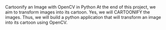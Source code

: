 Cartoonify an Image with OpenCV in Python
At the end of this project, we aim to transform images into its cartoon. Yes, we will CARTOONIFY the images. Thus, we will build a python application that will transform an image into its cartoon using OpenCV.
